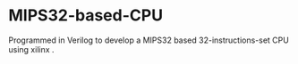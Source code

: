 # MIPS32-based-CPU
Programmed in Verilog to develop a MIPS32 based 32-instructions-set CPU using xilinx .
